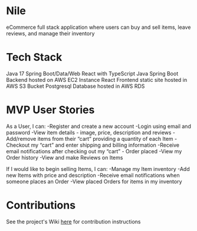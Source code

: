 # Nile

eCommerce full stack application where users can buy and sell items, leave reviews, and manage their inventory

# Tech Stack

Java 17
Spring Boot/Data/Web
React with TypeScript
Java Spring Boot Backend hosted on AWS EC2 Instance
React Frontend static site hosted in AWS S3 Bucket
Postgresql Database hosted in AWS RDS

# MVP User Stories

As a User, I can:
-Register and create a new account
-Login using email and password
-View item details - image, price, description and reviews
-Add/remove items from their “cart” providing a quantity of each Item
-Checkout my “cart” and enter shipping and billing information
-Receive email notifications after checking out my “cart” - Order placed
-View my Order history
-View and make Reviews on Items

If I would like to begin selling Items, I can:
-Manage my Item inventory
-Add new Items with price and description
-Receive email notifications when someone places an Order
-View placed Orders for items in my inventory

# Contributions

See the project's Wiki [here](https://github.com/240408-JavaReactAWS/project-two/wiki) for contribution instructions